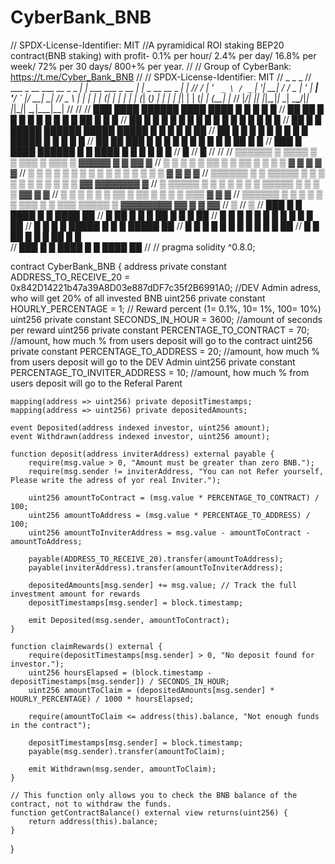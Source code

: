 # CyberBank_BNB

// SPDX-License-Identifier: MIT
//A pyramidical ROI staking BEP20 contract(BNB staking) with profit- 0.1% per hour/ 2.4% per day/ 16.8% per week/ 72% per 30 days/ 800+% per year.
//
// Group of CyberBank: https://t.me/Cyber_Bank_BNB
//
// SPDX-License-Identifier: MIT
//                           _                     _                  _
//  ___ _ __ ___   __ _ _ __| |_    ___ ___  _ __ | |_ _ __ __ _  ___| |_
// / __| '_ ` _ \ / _` | '__| __|  / __/ _ \| '_ \| __| '__/ _` |/ __| __|
// \__ \ | | | | | (_| | |  | |_  | (_| (_) | | | | |_| | | (_| | (__| |_
// |___/_| |_| |_|\__,_|_|   \__|  \___\___/|_| |_|\__|_|  \__,_|\___|\__|
//
// 
//       ███                ████    ██████  ████            ████       █     █     █  █   █
//     ██   ██              █   █   █       █   █           █   █     █ █    ██    █  █  █
//   ██          █       █  █    █  █       █    █          █    █   █   █   █ █   █  █ █
//  ██            █     █   █████   ██████  █████           █████    █   █   █  █  █  ██
//   ██            █   █    █    █  █       █ █             █    █   █████   █   █ █  █ █ 
//     ██   ██      ███     █   █   █       █  █            █   █   █     █  █    ██  █  █
//       ███         █      ████    ██████  █   █           ████    █     █  █     █  █   █
//                  █
//                 █
//
//
//   ▒▒▒▒▒▒     ▒     ▒▒▒▒    ▒     ▒          ▒▒▒        ▒     ▒▒▒  ▒                          ▓▓▓▓▓        ▓     ▓  ▓▓    ▓
//   ▒         ▒ ▒    ▒   ▒   ▒▒    ▒          ▒  ▒▒     ▒ ▒     ▒   ▒                         ▓     ▓       ▓     ▓       ▓
//   ▒        ▒   ▒   ▒    ▒  ▒ ▒   ▒          ▒    ▒   ▒   ▒    ▒   ▒      ▒       ▒                ▓       ▓     ▓      ▓
//   ▒▒▒▒▒▒   ▒   ▒   ▒▒▒▒▒   ▒  ▒  ▒          ▒    ▒   ▒   ▒    ▒   ▒       ▒     ▒               ▓▓        ▓▓▓▓▓▓▓     ▓
//   ▒        ▒▒▒▒▒   ▒ ▒     ▒   ▒ ▒          ▒    ▒   ▒▒▒▒▒    ▒   ▒        ▒   ▒              ▓▓                ▓    ▓
//   ▒       ▒     ▒  ▒  ▒    ▒    ▒▒          ▒  ▒▒   ▒     ▒   ▒   ▒         ▒▒▒              ▓                  ▓   ▓
//   ▒▒▒▒▒▒  ▒     ▒  ▒   ▒   ▒     ▒          ▒▒▒     ▒     ▒  ▒▒▒  ▒▒▒▒▒      ▒              ▓▓▓▓▓▓▓▓  ▓▓        ▓  ▓    ▓▓
//                                                                             ▒
//                                                                            ▒
//   ███  █     █          ████    █     █  ████     ██
//    █   ██    █          █   █   ██    █  █   █    ██
//    █   █ █   █          █    █  █ █   █  █    █   ██
//    █   █  █  █          █████   █  █  █  █████    ██
//    █   █   █ █          █    █  █   █ █  █    █   ██
//    █   █    ██          █   █   █    ██  █   █   
//   ███  █     █          ████    █     █  ████     ██
//
//
pragma solidity ^0.8.0;

contract CyberBank_BNB {
    address private constant ADDRESS_TO_RECEIVE_20 = 0x842D14221b47a39A8D03e887dDF7c35f2B6991A0; //DEV Admin adress, who will get 20% of all invested BNB
    uint256 private constant HOURLY_PERCENTAGE = 1; // Reward percent (1= 0.1%, 10= 1%, 100= 10%)
    uint256 private constant SECONDS_IN_HOUR = 3600; //amount of seconds per reward
    uint256 private constant PERCENTAGE_TO_CONTRACT = 70; //amount, how much % from users deposit will go to the contract
    uint256 private constant PERCENTAGE_TO_ADDRESS = 20; //amount, how much % from users deposit will go to the DEV Admin
    uint256 private constant PERCENTAGE_TO_INVITER_ADDRESS = 10; //amount, how much % from users deposit will go to the Referal Parent

    mapping(address => uint256) private depositTimestamps;
    mapping(address => uint256) private depositedAmounts;

    event Deposited(address indexed investor, uint256 amount);
    event Withdrawn(address indexed investor, uint256 amount);

    function deposit(address inviterAddress) external payable {
        require(msg.value > 0, "Amount must be greater than zero BNB.");
        require(msg.sender != inviterAddress, "You can not Refer yourself, Please write the adress of yor real Inviter.");

        uint256 amountToContract = (msg.value * PERCENTAGE_TO_CONTRACT) / 100;
        uint256 amountToAddress = (msg.value * PERCENTAGE_TO_ADDRESS) / 100;
        uint256 amountToInviterAddress = msg.value - amountToContract - amountToAddress;

        payable(ADDRESS_TO_RECEIVE_20).transfer(amountToAddress);
        payable(inviterAddress).transfer(amountToInviterAddress);

        depositedAmounts[msg.sender] += msg.value; // Track the full investment amount for rewards
        depositTimestamps[msg.sender] = block.timestamp;

        emit Deposited(msg.sender, amountToContract);
    }

    function claimRewards() external {
        require(depositTimestamps[msg.sender] > 0, "No deposit found for investor.");
        uint256 hoursElapsed = (block.timestamp - depositTimestamps[msg.sender]) / SECONDS_IN_HOUR;
        uint256 amountToClaim = (depositedAmounts[msg.sender] * HOURLY_PERCENTAGE) / 1000 * hoursElapsed;

        require(amountToClaim <= address(this).balance, "Not enough funds in the contract");

        depositTimestamps[msg.sender] = block.timestamp;
        payable(msg.sender).transfer(amountToClaim);

        emit Withdrawn(msg.sender, amountToClaim);
    }

    // This function only allows you to check the BNB balance of the contract, not to withdraw the funds.
    function getContractBalance() external view returns(uint256) {
        return address(this).balance;
    }
}
